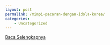 ```yaml
---
layout: post
permalink: /mimpi-pacaran-dengan-idola-korea/
categories:
    - Uncategorized
---
```


[Baca Selengkapnya](/08)